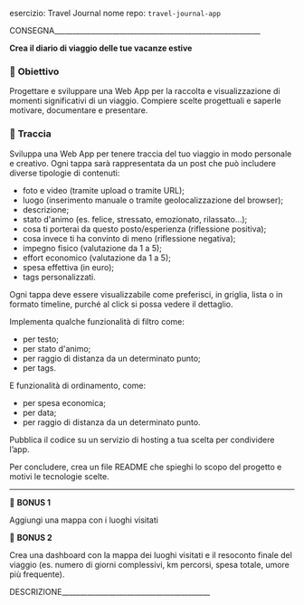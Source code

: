 esercizio: Travel Journal
nome repo: `travel-journal-app`


CONSEGNA_________________________________________________________

**Crea il diario di viaggio delle tue vacanze estive**

### 🎯 **Obiettivo**

Progettare e sviluppare una Web App per la raccolta e visualizzazione di momenti significativi di un viaggio. Compiere scelte progettuali e saperle motivare, documentare e presentare.

### 📄 **Traccia**

Sviluppa una Web App per tenere traccia del tuo viaggio in modo personale e creativo. Ogni tappa sarà rappresentata da un post che può includere diverse tipologie di contenuti:

- foto e video (tramite upload o tramite URL);
- luogo (inserimento manuale o tramite geolocalizzazione del browser);
- descrizione;
- stato d'animo (es. felice, stressato, emozionato, rilassato…);
- cosa ti porterai da questo posto/esperienza (riflessione positiva);
- cosa invece ti ha convinto di meno (riflessione negativa);
- impegno fisico (valutazione da 1 a 5);
- effort economico (valutazione da 1 a 5);
- spesa effettiva (in euro);
- tags personalizzati.

Ogni tappa deve essere visualizzabile come preferisci, in griglia, lista o in formato timeline, purché al  click si possa vedere il dettaglio.

Implementa qualche funzionalità di filtro come:

- per testo;
- per stato d'animo;
- per raggio di distanza da un determinato punto;
- per tags.

E funzionalità di ordinamento, come:

- per spesa economica;
- per data;
- per raggio di distanza da un determinato punto.

Pubblica il codice su un servizio di hosting a tua scelta per condividere l’app. 

Per concludere, crea un file README che spieghi lo scopo del progetto e motivi le tecnologie scelte.

---

🌟 **BONUS 1**

Aggiungi una mappa con i luoghi visitati

🌟 **BONUS 2**

Crea una dashboard con la mappa dei luoghi visitati e il resoconto finale del viaggio (es. numero di giorni complessivi, km percorsi, spesa totale, umore più frequente).




DESCRIZIONE_________________________________________